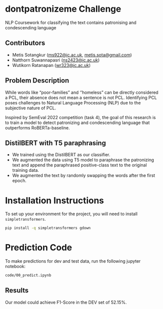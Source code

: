 # dontpatronizeme Challenge

NLP Coursework for classifying the text contains patronising and condescending language

## Contributors

- Metis Sotangkur (ms922@ic.ac.uk, metis.sota@gmail.com)
- Natthorn Suwannapasri (ns2423@ic.ac.uk)
- Wutikorn Ratanapan (wr323@ic.ac.uk)

## Problem Description

While words like “poor-families” and ‘’homeless” can be directly considered a PCL, their absence does not mean a sentence is not PCL. Identifying PCL poses challenges to Natural Language Processing (NLP) due to the subjective nature of PCL.

Inspired by SemEval 2022 competition (task 4), the goal of this research is to train a model to detect patronizing and condescending language that outperforms RoBERTa-baseline. 


## DistilBERT with T5 paraphrasing

- We trained using the DistilBERT as our classifier.
- We augmented the data using T5 model to paraphrase the patronizing text and append the paraphrased positive-class text to the original training data.
- We augmented the text by randomly swapping the words after the first epoch.

<!-- ## Used External Libraries

- Give instructions on how to install the external libraries if you have used any in your code. -->

# Installation Instructions

To set up your environment for the project, you will need to install `simpletransformers`.

```bash
pip install -q simpletransformers gdown 
```
# Prediction Code

To make predictions for dev and test data, run the following jupyter notebook:

```bash
code/00_predict.ipynb
```

## Results

Our model could achieve F1-Score in the DEV set of 52.15%.
